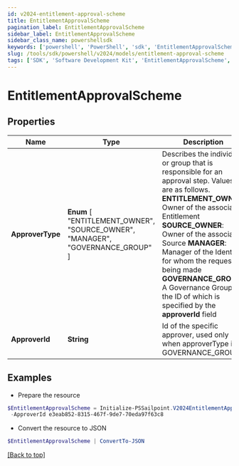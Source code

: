 ```yaml
---
id: v2024-entitlement-approval-scheme
title: EntitlementApprovalScheme
pagination_label: EntitlementApprovalScheme
sidebar_label: EntitlementApprovalScheme
sidebar_class_name: powershellsdk
keywords: ['powershell', 'PowerShell', 'sdk', 'EntitlementApprovalScheme', 'V2024EntitlementApprovalScheme'] 
slug: /tools/sdk/powershell/v2024/models/entitlement-approval-scheme
tags: ['SDK', 'Software Development Kit', 'EntitlementApprovalScheme', 'V2024EntitlementApprovalScheme']
---
```



# EntitlementApprovalScheme

## Properties

Name | Type | Description | Notes
------------ | ------------- | ------------- | -------------
**ApproverType** |  **Enum** [  "ENTITLEMENT_OWNER",    "SOURCE_OWNER",    "MANAGER",    "GOVERNANCE_GROUP" ] | Describes the individual or group that is responsible for an approval step. Values are as follows.  **ENTITLEMENT_OWNER**: Owner of the associated Entitlement  **SOURCE_OWNER**: Owner of the associated Source  **MANAGER**: Manager of the Identity for whom the request is being made  **GOVERNANCE_GROUP**: A Governance Group, the ID of which is specified by the **approverId** field | [optional] 
**ApproverId** | **String** | Id of the specific approver, used only when approverType is GOVERNANCE_GROUP | [optional] 

## Examples

- Prepare the resource
```powershell
$EntitlementApprovalScheme = Initialize-PSSailpoint.V2024EntitlementApprovalScheme  -ApproverType GOVERNANCE_GROUP `
 -ApproverId e3eab852-8315-467f-9de7-70eda97f63c8
```

- Convert the resource to JSON
```powershell
$EntitlementApprovalScheme | ConvertTo-JSON
```


[[Back to top]](#) 

